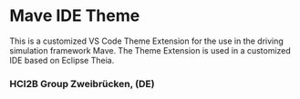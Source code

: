 # Mave IDE Theme

This is a customized VS Code Theme Extension for the use in the driving simulation framework Mave.
The Theme Extension is used in a customized IDE based on Eclipse Theia.

### HCI2B Group Zweibrücken, (DE)
